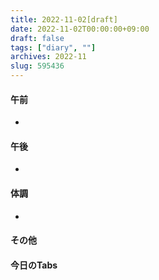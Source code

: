 ```yaml
---
title: 2022-11-02[draft]
date: 2022-11-02T00:00:00+09:00
draft: false
tags: ["diary", ""]
archives: 2022-11
slug: 595436
---
```

#### 午前
- 
#### 午後
- 
#### 体調
- 
#### その他
#### 今日のTabs